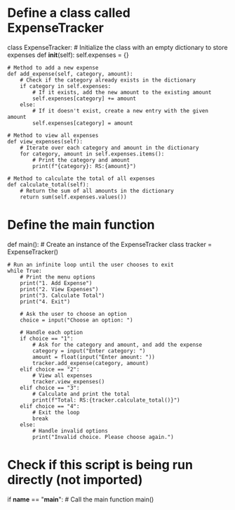 # Define a class called ExpenseTracker
class ExpenseTracker:
    # Initialize the class with an empty dictionary to store expenses
    def __init__(self):
        self.expenses = {}

    # Method to add a new expense
    def add_expense(self, category, amount):
        # Check if the category already exists in the dictionary
        if category in self.expenses:
            # If it exists, add the new amount to the existing amount
            self.expenses[category] += amount
        else:
            # If it doesn't exist, create a new entry with the given amount
            self.expenses[category] = amount

    # Method to view all expenses
    def view_expenses(self):
        # Iterate over each category and amount in the dictionary
        for category, amount in self.expenses.items():
            # Print the category and amount
            print(f"{category}: RS:{amount}")

    # Method to calculate the total of all expenses
    def calculate_total(self):
        # Return the sum of all amounts in the dictionary
        return sum(self.expenses.values())

# Define the main function
def main():
    # Create an instance of the ExpenseTracker class
    tracker = ExpenseTracker()
    
    # Run an infinite loop until the user chooses to exit
    while True:
        # Print the menu options
        print("1. Add Expense")
        print("2. View Expenses")
        print("3. Calculate Total")
        print("4. Exit")
        
        # Ask the user to choose an option
        choice = input("Choose an option: ")
        
        # Handle each option
        if choice == "1":
            # Ask for the category and amount, and add the expense
            category = input("Enter category: ")
            amount = float(input("Enter amount: "))
            tracker.add_expense(category, amount)
        elif choice == "2":
            # View all expenses
            tracker.view_expenses()
        elif choice == "3":
            # Calculate and print the total
            print(f"Total: RS:{tracker.calculate_total()}")
        elif choice == "4":
            # Exit the loop
            break
        else:
            # Handle invalid options
            print("Invalid choice. Please choose again.")

# Check if this script is being run directly (not imported)
if __name__ == "__main__":
    # Call the main function
    main()
